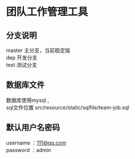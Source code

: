 # 团队工作管理工具

## 分支说明
master  主分支，当前稳定版  
dep  开发分支  
test 测试分支

## 数据库文件
数据库使用mysql ,  
sql文件位置  src/resource/static/sqlfile/team-job.sql

## 默认用户名密码
username ：111@qq.com  
password ：admin